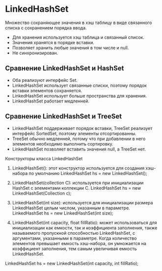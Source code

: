 # LinkedHashSet
Множество сохраняющее значения в хэш таблицу в виде связанного списка с сохранением порядка ввода.

- Для хранения используется хэш таблица и связанный список.
- Значения хранятся в порядке вставки.
- Позволяет хранить любые значения в том числе и null.
- Не синхронизирован.

## Сравнение LinkedHashSet и HashSet

- Оба реализуют интерфейс Set.
- LinkedHashSet использует связанные списки, поэтому порядок вставки элементов сохраняется.
- LinkedHashSet использует больше пространства для хранения.
- LinkedHashSet работает медленней.

## Сравнение LinkedHashSet и TreeSet

- LinkedHashSet поддерживает порядок вставки, TreeSet реализует интерфейс SortedSet, поэтому 
элементы отсортированны.
- TreeSet обычно медленней, потому что при добавлении в него элементов необходимо выполнить 
  сортировку.
- LinkedHashSet позволяет вставить значения null, а TreeSet нет.


Конструкторы класса LinkedHashSet
1. LinkedHashSet(): этот конструктор используется для создания хэш-набора по умолчанию
LinkedHashSet<E> hs = new LinkedHashSet<E>();

2. LinkedHashSet(collection C): используется при инициализации HashSet с элементами коллекции C.
LinkedHashSet<E> hs = new LinkedHashSet<E>(Collection c);

3. LinkedHashSet(int size): используется для инициализации размера LinkedHashSet целым числом, указанным в параметре.
LinkedHashSet<E> hs = new LinkedHashSet<E>(int size);

4. LinkedHashSet(int capacity, float fillRatio): может использоваться для инициализации как емкости, 
так и коэффициента заполнения, также называемого пропускной способностью LinkedHashSet, 
с аргументами, указанными в параметре. Когда количество элементов превышает емкость хэш-набора, 
он умножается на коэффициент заполнения, тем самым увеличивая емкость LinkedHashSet.

LinkedHashSet<E> hs = new LinkedHashSet<E>(int capacity, int fillRatio);
